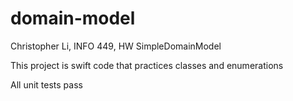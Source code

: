# domain-model

Christopher Li, INFO 449, HW SimpleDomainModel

This project is swift code that practices classes and enumerations

All unit tests pass
